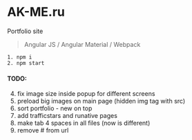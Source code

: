 # AK-ME.ru
Portfolio site
> Angular JS / Angular Material / Webpack
````
1. npm i
2. npm start
````

#### TODO:
4. fix image size inside popup for different screens
5. preload big images on main page (hidden img tag with src)
6. sort portfolio - new on top
7. add trafficstars and runative pages
8. make tab 4 spaces in all files (now is different)
9. remove # from url
